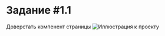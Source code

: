 # Задание #1.1
Доверстать компенент страницы
![Иллюстрация к проекту](https://sun9-4.userapi.com/impf/qtFa2Y22hqXDBmLHW_sayNGhnuJa52uVWdsmVw/ZNHXn3uU94M.jpg?size=1366x673&quality=96&proxy=1&sign=7fbd771454572874c29d72cabe62576f&type=album)